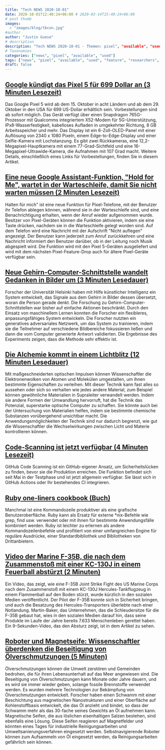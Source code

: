 ```yaml
---
title: "Tech NEWS 2020-10-01"
date: 2020-10-01T12:40:24+06:00 # 2020-03-14T15:40:24+06:00
# post thumb
images:
  - "images/blog/tbcon.jpg"
#author
author: "Justin Guese"
# description
description: "Tech NEWS 2020-10-01 - Themen: pixel", "available", "used"
# Taxonomies
categories: ["news", "pixel", "available", "used"]
tags: ["news", "pixel", "available", "used", "feature", "researchers", "magnetic"]
draft: false
---
```


## [Google kündigt das Pixel 5 für 699 Dollar an (3 Minuten Lesezeit)](https://www.theverge.com/2020/9/30/21456181/google-pixel-5-features-price-release-date-announcement/1/01000174e3a16518-46dccc16-d34b-4032-b20f-38fec2547d33-000000/DuccGn2rbpbawIF5IQ5h178JqhwfpwG32_1Hi5Bz2RA=161)

 Das Google Pixel 5 wird ab dem 15. Oktober in acht Ländern und ab dem 29. Oktober in den USA für 699 US-Dollar erhältlich sein. Vorbestellungen sind ab sofort möglich. Das Gerät verfügt über einen Snapdragon 765G-Prozessor mit Qualcomms integriertem X52-Modem für 5G-Unterstützung, IPx8-Wasserfestigkeit, kabelloses Aufladen in umgekehrter Richtung, 8 GB Arbeitsspeicher und mehr. Das Display ist ein 6-Zoll-OLED-Panel mit einer Auflösung von 2340 x 1080 Pixeln, einem Edge-to-Edge-Display und einer Selfie-Kamera mit Lochstanzung. Es gibt zwei Rückkameras, eine 12,2-Megapixel-Hauptkamera mit einem 77-Grad-Sichtfeld und eine 16-Megapixel-Ultrawide-Kamera, die Aufnahmen mit 107 Grad macht. Weitere Details, einschließlich eines Links für Vorbestellungen, finden Sie in diesem Artikel.

## [Eine neue Google Assistant-Funktion, "Hold for Me", wartet in der Warteschleife, damit Sie nicht warten müssen (2 Minuten Lesezeit)](https://techcrunch.com/2020/09/30/a-new-google-assistant-feature-hold-for-me-waits-on-hold-so-you-dont-have-to//1/01000174e3a16518-46dccc16-d34b-4032-b20f-38fec2547d33-000000/aaFIxL13Y7-v71S44THcNkpNuXZavzXx51xNrC8ZF9o=161)

 Halten für mich" ist eine neue Funktion für Pixel-Telefone, mit der Benutzer ihr Telefon ablegen können, während sie in der Warteschleife sind, und eine Benachrichtigung erhalten, wenn der Anruf wieder aufgenommen wurde. Besitzer von Pixel-Geräten können die Funktion aktivieren, indem sie eine Taste drücken, nachdem sie in die Warteschleife gelegt worden sind. Auf dem Telefon wird eine Nachricht mit der Aufschrift "Nicht auflegen" angezeigt. Der Benutzer kann jederzeit zum Anruf zurückkehren und eine Nachricht informiert den Benutzer darüber, ob in der Leitung noch Musik abgespielt wird. Die Funktion wird mit den Pixel 5-Geräten ausgeliefert und wird mit dem nächsten Pixel-Feature-Drop auch für ältere Pixel-Geräte verfügbar sein.

## [Neue Gehirn-Computer-Schnittstelle wandelt Gedanken in Bilder um (3 Minuten Lesedauer)](https://www.psychologytoday.com/us/blog/the-future-brain/202009/new-brain-computer-interface-transforms-thoughts-images/1/01000174e3a16518-46dccc16-d34b-4032-b20f-38fec2547d33-000000/ds-_NjZup8ljrj767vzoy_NrvumFGRfyblqcGFwyTTM=161)

 Forscher der Universität Helsinki haben mit Hilfe künstlicher Intelligenz ein System entwickelt, das Signale aus dem Gehirn in Bilder dessen übersetzt, woran die Person gerade denkt. Die Forschung zu Gehirn-Computer-Schnittstellen war bisher auf einfache Aktionen beschränkt. Durch den Einsatz von maschinellem Lernen konnten die Forscher ein flexibleres, anpassungsfähiges System entwickeln. Die Forscher nutzten ein generatives adversariales Netzwerk, um das System zu trainieren, indem sie die Teilnehmer auf verschiedene Bildbereiche fokussieren ließen und dann die vom Computer generierte Antwort validierten. Die Ergebnisse des Experiments zeigen, dass die Methode sehr effektiv ist.

## [Die Alchemie kommt in einem Lichtblitz (12 Minuten Lesedauer)](https://www.quantamagazine.org/alchemy-arrives-in-a-burst-of-laser-light-20200930//1/01000174e3a16518-46dccc16-d34b-4032-b20f-38fec2547d33-000000/B1D_0D9__kXaIVF2cuONAGa_BQjDRlH1-BvP9JwnS_A=161)

 Mit maßgeschneiderten optischen Impulsen können Wissenschaftler die Elektronenwolken von Atomen und Molekülen umgestalten, um ihnen bestimmte Eigenschaften zu verleihen. Mit dieser Technik kann fast alles so aussehen oder sich so verhalten wie jedes andere Material, zum Beispiel können gewöhnliche Materialien in Supraleiter verwandelt werden. Indem sie andere Formen der Umwandlung hervorruft, hat die Technik das Potenzial, superstarke optische Computer zu schaffen. Sie könnte auch bei der Untersuchung von Materialien helfen, indem sie bestimmte chemische Substanzen vorübergehend unsichtbar macht. Die Anwendungsmöglichkeiten der Technik sind nur dadurch begrenzt, wie gut die Wissenschaftler die Wechselwirkungen zwischen Licht und Materie kontrollieren können.

## [Code-Scanning ist jetzt verfügbar (4 Minuten Lesezeit)](https://github.blog/2020-09-30-code-scanning-is-now-available//1/01000174e3a16518-46dccc16-d34b-4032-b20f-38fec2547d33-000000/KDhY8HlZqCOJnCoQXgUiRgqQWlmNKFyUFh4AEV-BSxQ=161)

 GitHub Code Scanning ist ein GitHub-eigener Ansatz, um Sicherheitslücken zu finden, bevor sie die Produktion erreichen. Die Funktion befindet sich seit Mai in der Testphase und ist jetzt allgemein verfügbar. Sie lässt sich in GitHub Actions oder Ihr bestehendes CI integrieren.

## [Ruby one-liners cookbook (Buch)](https://learnbyexample.github.io/learn_ruby_oneliners/one-liner-introduction.html/1/01000174e3a16518-46dccc16-d34b-4032-b20f-38fec2547d33-000000/hWvmWW1hieXG59DfqCT4LcrbwCs2Cat1DG-8Blrq0ds=161)

 Manchmal ist eine Kommandozeile produktiver als eine grafische Benutzeroberfläche. Ruby kann als Ersatz für externe *nix-Befehle wie grep, find usw. verwendet oder mit ihnen für bestimmte Anwendungsfälle kombiniert werden. Ruby ist leichter zu erlernen als andere Kommandozeilenbefehle und profitiert von einer umfangreichen Engine für reguläre Ausdrücke, einer Standardbibliothek und Bibliotheken von Drittanbietern.

## [Video der Marine F-35B, die nach dem Zusammenstoß mit einer KC-130J in einem Feuerball abstürzt (2 Minuten)](https://www.thedrive.com/the-war-zone/36826/video-emerges-of-marine-f-35b-crashing-in-a-ball-of-fire-after-colliding-with-a-kc-130j/1/01000174e3a16518-46dccc16-d34b-4032-b20f-38fec2547d33-000000/7Ee_VUt5D_iDdriPCdvSYHI8XJJg5RlhQ3vckCfd0oA=161)

 Ein Video, das zeigt, wie eine F-35B Joint Strike Fight des US Marine Corps nach dem Zusammenstoß mit einem KC-130J Hercules-Tankflugzeug in einem Flammenball auf den Boden stürzt, wurde kürzlich in den sozialen Medien veröffentlicht. Der Pilot der F-35B konnte sich in Sicherheit bringen, und auch die Besatzung des Hercules-Transporters überlebte nach einer Notlandung. Martin-Baker, das Unternehmen, das die Schleudersitze für die F-35B gebaut hat, wies in den sozialen Medien darauf hin, dass seine Produkte im Laufe der Jahre bereits 7.633 Menschenleben gerettet haben. Ein 9-Sekunden-Video, das den Absturz zeigt, ist in dem Artikel zu sehen.

## [Roboter und Magnetseife: Wissenschaftler überdenken die Beseitigung von Ölverschmutzungen (5 Minuten)](https://www.theguardian.com/environment/2020/sep/29/robots-and-magnetic-soap-scientists-rethink-oil-spill-clean-ups/1/01000174e3a16518-46dccc16-d34b-4032-b20f-38fec2547d33-000000/PGAzxdGmtygCWpybKIHZX1pzUhABklg8HEt3ZS8rgOA=161)

 Ölverschmutzungen können die Umwelt zerstören und Gemeinden bedrohen, die für ihren Lebensunterhalt auf das Meer angewiesen sind. Die Beseitigung von Ölverschmutzungen kann Monate oder Jahre dauern, und es wird sie immer wieder geben, solange fossile Brennstoffe verwendet werden. Es wurden mehrere Technologien zur Bekämpfung von Ölverschmutzungen entwickelt. Forscher haben einen Schwamm mit einer Beschichtung aus magnetischen Nanostrukturen und einer Oberfläche auf Kohlenstoffbasis entwickelt, die das Öl anzieht und bindet, so dass der Schwamm mehr als das 30-fache seines Gewichts an Öl aufnehmen kann. Magnetische Seifen, die aus löslichen eisenhaltigen Salzen bestehen, sind ebenfalls eine Lösung. Diese Seifen reagieren auf Magnetfelder und könnten eines Tages für industrielle Reinigungsarbeiten und Umweltsanierungsverfahren eingesetzt werden. Selbstnavigierende Roboter können zum Aufsammeln von Öl eingesetzt werden, da Reinigungsarbeiten gefährlich sein können.

